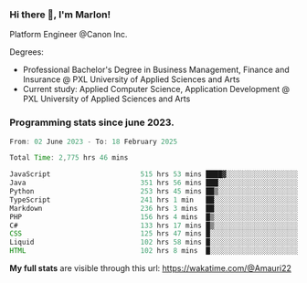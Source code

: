 
### Hi there 👋, I'm Marlon!

Platform Engineer @Canon Inc.

Degrees: 
- Professional Bachelor's Degree in Business Management, Finance and Insurance @ PXL University of Applied Sciences and Arts
- Current study: Applied Computer Science, Application Development @ PXL University of Applied Sciences and Arts

### Programming stats since june 2023.
<!--START_SECTION:waka-->

```java
From: 02 June 2023 - To: 18 February 2025

Total Time: 2,775 hrs 46 mins

JavaScript                      515 hrs 53 mins ████▓░░░░░░░░░░░░░░░░░░░░   18.18 %
Java                            351 hrs 56 mins ███░░░░░░░░░░░░░░░░░░░░░░   12.40 %
Python                          253 hrs 45 mins ██▒░░░░░░░░░░░░░░░░░░░░░░   08.94 %
TypeScript                      241 hrs 1 min   ██░░░░░░░░░░░░░░░░░░░░░░░   08.49 %
Markdown                        236 hrs 3 mins  ██░░░░░░░░░░░░░░░░░░░░░░░   08.32 %
PHP                             156 hrs 4 mins  █▒░░░░░░░░░░░░░░░░░░░░░░░   05.50 %
C#                              133 hrs 17 mins █▒░░░░░░░░░░░░░░░░░░░░░░░   04.70 %
CSS                             125 hrs 47 mins █░░░░░░░░░░░░░░░░░░░░░░░░   04.43 %
Liquid                          102 hrs 58 mins █░░░░░░░░░░░░░░░░░░░░░░░░   03.63 %
HTML                            102 hrs 8 mins  █░░░░░░░░░░░░░░░░░░░░░░░░   03.60 %
```

<!--END_SECTION:waka-->
**My full stats** are visible through this url: https://wakatime.com/@Amauri22
